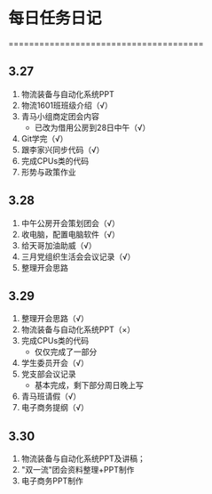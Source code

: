 #             每日任务日记            #
======================================
## 3.27
1. 物流装备与自动化系统PPT
2. 物流1601班班级介绍（√）
3. 青马小组商定团会内容
    * 已改为借用公房到28日中午（√）
4. Git学完（√）
5. 跟李家兴同步代码（√）
6. 完成CPUs类的代码
7. 形势与政策作业

## 3.28
1. 中午公房开会策划团会（√）
2. 收电脑，配置电脑软件（√）
3. 给天哥加油助威（√）
4. 三月党组织生活会会议记录（√）
5. 整理开会思路

## 3.29
1. 整理开会思路（√）
2. 物流装备与自动化系统PPT（×）
3. 完成CPUs类的代码
    * 仅仅完成了一部分
4. 学生委员开会（√）
5. 党支部会议记录
    * 基本完成，剩下部分周日晚上写
6. 青马班请假（√）
7. 电子商务提纲（√）

## 3.30
1. 物流装备与自动化系统PPT及讲稿；
2. "双一流"团会资料整理+PPT制作
3. 电子商务PPT制作